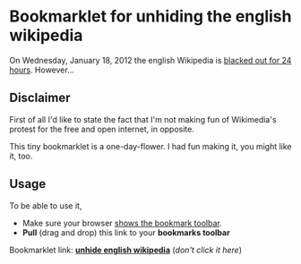 # Bookmarklet for unhiding the english wikipedia
On Wednesday, January 18, 2012 the english Wikipedia is [blacked out for 24 hours](http://en.wikipedia.org/wiki/Wikipedia:SOPA_initiative/Learn_more). However...

## Disclaimer
First of all I'd like to state the fact that I'm not making fun of Wikimedia's protest for the free and open internet, in opposite.

This tiny bookmarklet is a one-day-flower. I had fun making it, you might like it, too.

## Usage
To be able to use it,

* Make sure your browser [shows the bookmark toolbar](http://www.google.at/search?q=show+bookmark+toolbar).
* **Pull** (drag and drop) this link to your **bookmarks toolbar**

Bookmarklet link: **[unhide english wikipedia](javascript:$("*").show();$("#mw-sopaOverlay").hide();)** (*don't click it here*)


